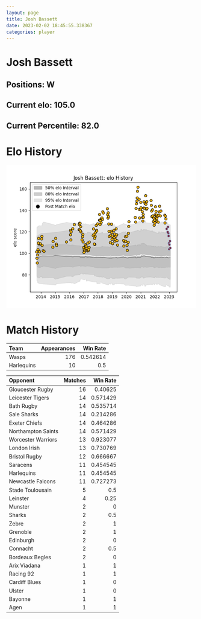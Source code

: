 ```yaml
---  
layout: page  
title: Josh Bassett  
date: 2023-02-02 18:45:55.338367  
categories: player  
---
```

# Josh Bassett

## Positions: W

## Current elo: 105.0

## Current Percentile: 82.0

# Elo History


![elo history](history_JoshBassett.png)
# Match History


| Team       |   Appearances |   Win Rate |
|:-----------|--------------:|-----------:|
| Wasps      |           176 |   0.542614 |
| Harlequins |            10 |   0.5      |

| Opponent           |   Matches |   Win Rate |
|:-------------------|----------:|-----------:|
| Gloucester Rugby   |        16 |   0.40625  |
| Leicester Tigers   |        14 |   0.571429 |
| Bath Rugby         |        14 |   0.535714 |
| Sale Sharks        |        14 |   0.214286 |
| Exeter Chiefs      |        14 |   0.464286 |
| Northampton Saints |        14 |   0.571429 |
| Worcester Warriors |        13 |   0.923077 |
| London Irish       |        13 |   0.730769 |
| Bristol Rugby      |        12 |   0.666667 |
| Saracens           |        11 |   0.454545 |
| Harlequins         |        11 |   0.454545 |
| Newcastle Falcons  |        11 |   0.727273 |
| Stade Toulousain   |         5 |   0.5      |
| Leinster           |         4 |   0.25     |
| Munster            |         2 |   0        |
| Sharks             |         2 |   0.5      |
| Zebre              |         2 |   1        |
| Grenoble           |         2 |   1        |
| Edinburgh          |         2 |   0        |
| Connacht           |         2 |   0.5      |
| Bordeaux Begles    |         2 |   0        |
| Arix Viadana       |         1 |   1        |
| Racing 92          |         1 |   1        |
| Cardiff Blues      |         1 |   0        |
| Ulster             |         1 |   0        |
| Bayonne            |         1 |   1        |
| Agen               |         1 |   1        |